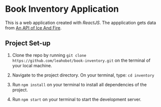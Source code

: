 # Book Inventory Application
This is a web application created with _ReactJS_. The appplication gets data from [An API of Ice And Fire](https://anapioficeandfire.com/).

## Project Set-up
1. Clone the repo by running `git clone https://github.com/leahobot/book-inventory.git` on    the terminal of your local machine.
   
2. Navigate to the project directory. On your terminal, type: `cd inventory`
   
3. Run `npm install` on your terminal to install all dependencies of the project.
   
4. Run `npm start` on your terminal to start the development server.
